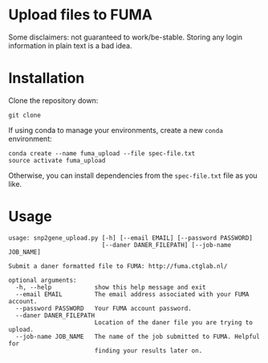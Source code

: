 # Upload files to FUMA

Some disclaimers: not guaranteed to work/be-stable. Storing any login information in plain text is a bad idea.

# Installation

Clone the repository down:

    git clone 
  
If using conda to manage your environments, create a new `conda` environment:

    conda create --name fuma_upload --file spec-file.txt
    source activate fuma_upload

Otherwise, you can install dependencies from the `spec-file.txt` file as you like.

# Usage

    usage: snp2gene_upload.py [-h] [--email EMAIL] [--password PASSWORD]
                              [--daner DANER_FILEPATH] [--job-name JOB_NAME]

    Submit a daner formatted file to FUMA: http://fuma.ctglab.nl/

    optional arguments:
      -h, --help            show this help message and exit
      --email EMAIL         The email address associated with your FUMA account.
      --password PASSWORD   Your FUMA account password.
      --daner DANER_FILEPATH
                            Location of the daner file you are trying to upload.
      --job-name JOB_NAME   The name of the job submitted to FUMA. Helpful for
                            finding your results later on.
